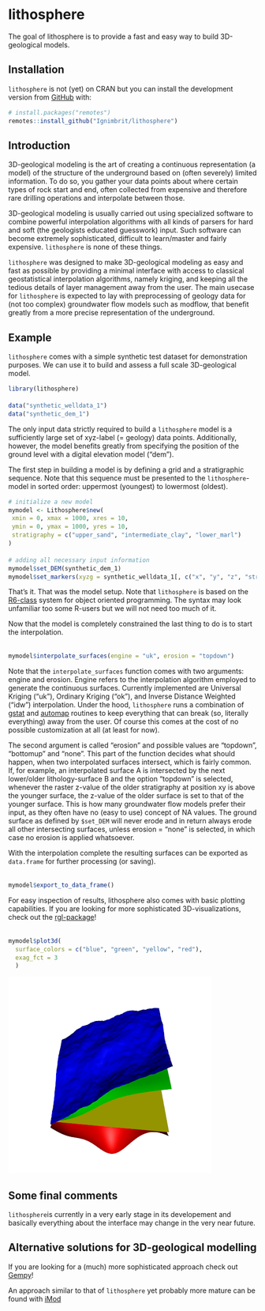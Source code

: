 
<!-- README.md is generated from README.Rmd. Please edit that file -->

# lithosphere

<!-- badges: start -->

<!-- badges: end -->

The goal of lithosphere is to provide a fast and easy way to build
3D-geological models.

## Installation

`lithosphere` is not (yet) on CRAN but you can install the development
version from [GitHub](https://github.com/) with:

``` r
# install.packages("remotes")
remotes::install_github("Ignimbrit/lithosphere")
```

## Introduction

3D-geological modeling is the art of creating a continuous
representation (a model) of the structure of the underground based on
(often severely) limited information. To do so, you gather your data
points about where certain types of rock start and end, often collected
from expensive and therefore rare drilling operations and interpolate
between those.

3D-geological modeling is usually carried out using specialized software
to combine powerful interpolation algorithms with all kinds of parsers
for hard and soft (the geologists educated guesswork) input. Such
software can become extremely sophisticated, difficult to learn/master
and fairly expensive. `lithosphere` is none of these things.

`lithosphere` was designed to make 3D-geological modeling as easy and
fast as possible by providing a minimal interface with access to
classical geostatistical interpolation algorithms, namely kriging, and
keeping all the tedious details of layer management away from the user.
The main usecase for `lithosphere` is expected to lay with preprocessing
of geology data for (not too complex) groundwater flow models such as
modflow, that benefit greatly from a more precise representation of the
underground.

## Example

`lithosphere` comes with a simple synthetic test dataset for
demonstration purposes. We can use it to build and assess a full scale
3D-geological model.

``` r
library(lithosphere)

data("synthetic_welldata_1")
data("synthetic_dem_1")
```

The only input data strictly required to build a `lithosphere` model is
a sufficiently large set of xyz-label (= geology) data points.
Additionally, however, the model benefits greatly from specifying the
position of the ground level with a digital elevation model (“dem”).

The first step in building a model is by defining a grid and a
stratigraphic sequence. Note that this sequence must be presented to the
`lithosphere`-model in sorted order: uppermost (youngest) to lowermost
(oldest).

``` r
# initialize a new model
mymodel <- Lithosphere$new(
 xmin = 0, xmax = 1000, xres = 10, 
 ymin = 0, ymax = 1000, yres = 10, 
 stratigraphy = c("upper_sand", "intermediate_clay", "lower_marl")
)

# adding all necessary input information
mymodel$set_DEM(synthetic_dem_1)
mymodel$set_markers(xyzg = synthetic_welldata_1[, c("x", "y", "z", "stratigraphy")])
```

That’s it. That was the model setup. Note that `lithosphere` is based on
the [R6-class](https://r6.r-lib.org/articles/Introduction.html) system
for object oriented programming. The syntax may look unfamiliar too some
R-users but we will not need too much of it.

Now that the model is completely constrained the last thing to do is to
start the interpolation.

``` r

mymodel$interpolate_surfaces(engine = "uk", erosion = "topdown")
```

Note that the `interpolate_surfaces` function comes with two arguments:
engine and erosion. Engine refers to the interpolation algorithm
employed to generate the continuous surfaces. Currently implemented are
Universal Kriging (“uk”), Ordinary Kriging (“ok”), and Inverse Distance
Weighted (“idw”) interpolation. Under the hood, `lithosphere` runs a
combination of
[gstat](https://cran.r-project.org/web/packages/gstat/index.html) and
[automap](https://cran.r-project.org/web/packages/automap/) routines to
keep everything that can break (so, literally everything) away from the
user. Of course this comes at the cost of no possible customization at
all (at least for now).

The second argument is called “erosion” and possible values are
“topdown”, “bottomup” and “none”. This part of the function decides
what should happen, when two interpolated surfaces intersect, which is
fairly common. If, for example, an interpolated surface A is intersected
by the next lower/older lithology-surface B and the option “topdown” is
selected, whenever the raster z-value of the older stratigraphy at
position xy is above the younger surface, the z-value of the older
surface is set to that of the younger surface. This is how many
groundwater flow models prefer their input, as they often have no (easy
to use) concept of NA values. The ground surface as defined by
`$set_DEM` will never erode and in return always erode all other
intersecting surfaces, unless erosion = “none” is selected, in which
case no erosion is applied whatsoever.

With the interpolation complete the resulting surfaces can be exported
as `data.frame` for further processing (or saving).

``` r

mymodel$export_to_data_frame()
```

For easy inspection of results, lithosphere also comes with basic
plotting capabilities. If you are looking for more sophisticated
3D-visualizations, check out the
[rgl-package](https://dmurdoch.github.io/rgl/)\!

``` r

mymodel$plot3d(
  surface_colors = c("blue", "green", "yellow", "red"),
  exag_fct = 3
  )
```

![](man/figures/demo1.gif)

## Some final comments

`lithosphere`is currently in a very early stage in its developement and
basically everything about the interface may change in the very near
future.

## Alternative solutions for 3D-geological modelling

If you are looking for a (much) more sophisticated approach check out
[Gempy](https://github.com/cgre-aachen/gempy)\!

An approach similar to that of `lithosphere` yet probably more mature
can be found with [iMod](https://www.deltares.nl/en/software/imod/)
